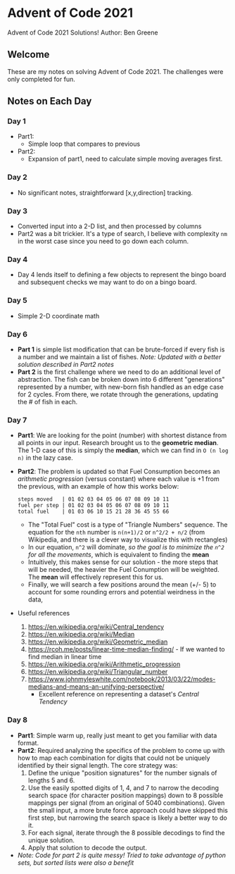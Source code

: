 # Advent of Code 2021
Advent of Code 2021 Solutions!
Author: Ben Greene

## Welcome
These are my notes on solving Advent of Code 2021. The challenges were only completed for fun.

## Notes on Each Day

### Day 1
- Part1:
    - Simple loop that compares to previous
- Part2:
    - Expansion of part1, need to calculate simple moving averages first.

### Day 2
- No significant notes, straightforward [x,y,direction] tracking.

### Day 3
- Converted input into a 2-D list, and then processed by columns
- Part2 was a bit trickier. It's a type of search, I believe with complexity `nm` in the worst case since you need to go down each column.

### Day 4
- Day 4 lends itself to defining a few objects to represent the bingo board and subsequent checks we may want to do on a bingo board.

### Day 5
- Simple 2-D coordinate math

### Day 6
- **Part 1** is simple list modification that can be brute-forced if every fish is a number and we maintain a list of fishes. *Note: Updated with a better solution described in Part2 notes*
- **Part 2** is the first challenge where we need to do an additional level of abstraction. The fish can be broken down into 6 different "generations" represented by a number, with new-born fish handled as an edge case for 2 cycles. From there, we rotate through the generations, updating the # of fish in each.

### Day 7
- **Part1**: We are looking for the point (number) with shortest distance from all points in our input. Research brought us to the **geometric median**. The 1-D case of this is simply the **median**, which we can find in `O (n log n)` in the lazy case.
- **Part2**: The problem is updated so that Fuel Consumption becomes an *arithmetic progression* (versus constant) where each value is +1 from the previous, with an example of how this works below:
    ```
    steps moved   | 01 02 03 04 05 06 07 08 09 10 11
    fuel per step | 01 02 03 04 05 06 07 08 09 10 11
    total fuel    | 01 03 06 10 15 21 28 36 45 55 66
    ```
    - The "Total Fuel" cost is a type of "Triangle Numbers" sequence. The equation for the `nth` number is `n(n+1)/2` or `n^2/2 + n/2` (from Wikipedia, and there is a clever way to visualize this with rectangles)
    - In our equation, `n^2` will dominate, *so the goal is to minimize the `n^2` for all the movements*, which is equivalent to finding the **mean**
    - Intuitively, this makes sense for our solution - the more steps that will be needed, the heavier the Fuel Conumption will be weighted. The **mean** will effectively represent this for us.
    - Finally, we will search a few positions around the mean (+/- 5) to account for some rounding errors and potential weirdness in the data,

- Useful references
    1. https://en.wikipedia.org/wiki/Central_tendency
    2. https://en.wikipedia.org/wiki/Median
    3. https://en.wikipedia.org/wiki/Geometric_median
    4. https://rcoh.me/posts/linear-time-median-finding/ - If we wanted to find median in linear time
    5. https://en.wikipedia.org/wiki/Arithmetic_progression
    6. https://en.wikipedia.org/wiki/Triangular_number
    7. https://www.johnmyleswhite.com/notebook/2013/03/22/modes-medians-and-means-an-unifying-perspective/
        - Excellent reference on representing a dataset's *Central Tendency*

### Day 8
- **Part1**: Simple warm up, really just meant to get you familiar with data format.
- **Part2**: Required analyzing the specifics of the problem to come up with how to map each combination for digits that could not be uniquely identified by their signal length. The core strategy was:
    1. Define the unique "position signatures" for the number signals of lengths 5 and 6.
    2. Use the easily spotted digits of 1, 4, and 7 to narrow the decoding search space (for character position mappings) down to 8 possible mappings per signal (from an original of 5040 combinations). Given the small input, a more brute force approach could have skipped this first step, but narrowing the search space is likely a better way to do it.
    3. For each signal, iterate through the 8 possible decodings to find the unique solution.
    4. Apply that solution to decode the output.
- *Note: Code for part 2 is quite messy! Tried to take advantage of python sets, but sorted lists were also a benefit*
